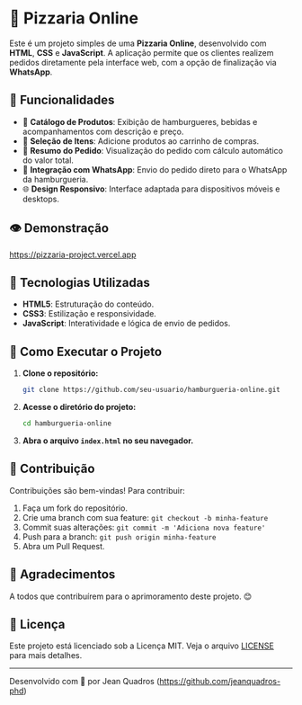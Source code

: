 # 🍕 Pizzaria Online

Este é um projeto simples de uma **Pizzaria Online**, desenvolvido com **HTML**, **CSS** e **JavaScript**. A aplicação permite que os clientes realizem pedidos diretamente pela interface web, com a opção de finalização via **WhatsApp**.

## 📅 Funcionalidades

- 📅 **Catálogo de Produtos**: Exibição de hamburgueres, bebidas e acompanhamentos com descrição e preço.
- 🍿 **Seleção de Itens**: Adicione produtos ao carrinho de compras.
- 🛒 **Resumo do Pedido**: Visualização do pedido com cálculo automático do valor total.
- 📢 **Integração com WhatsApp**: Envio do pedido direto para o WhatsApp da hamburgueria.
- 🌐 **Design Responsivo**: Interface adaptada para dispositivos móveis e desktops.

## 👁️ Demonstração

https://pizzaria-project.vercel.app

## 🚀 Tecnologias Utilizadas

- **HTML5**: Estruturação do conteúdo.
- **CSS3**: Estilização e responsividade.
- **JavaScript**: Interatividade e lógica de envio de pedidos.

## 🔧 Como Executar o Projeto

1. **Clone o repositório:**
   ```bash
   git clone https://github.com/seu-usuario/hamburgueria-online.git
   ```

2. **Acesse o diretório do projeto:**
   ```bash
   cd hamburgueria-online
   ```

3. **Abra o arquivo `index.html` no seu navegador.**

## 📅 Contribuição

Contribuições são bem-vindas! Para contribuir:

1. Faça um fork do repositório.
2. Crie uma branch com sua feature: `git checkout -b minha-feature`
3. Commit suas alterações: `git commit -m 'Adiciona nova feature'`
4. Push para a branch: `git push origin minha-feature`
5. Abra um Pull Request.

## 🙏 Agradecimentos

A todos que contribuírem para o aprimoramento deste projeto. 😊

## 📅 Licença

Este projeto está licenciado sob a Licença MIT. Veja o arquivo [LICENSE](LICENSE) para mais detalhes.

---

Desenvolvido com 💛 por Jean Quadros (https://github.com/jeanquadros-phd)

